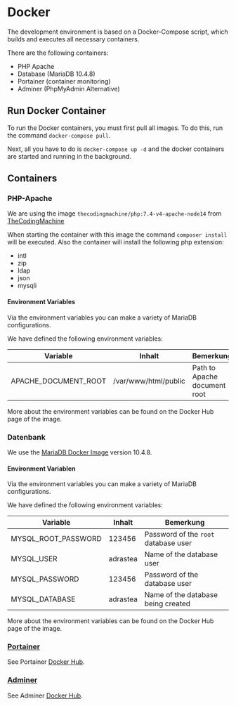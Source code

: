 # Docker

The development environment is based on a Docker-Compose script, which builds and executes all necessary containers.

There are the following containers:

* PHP Apache
* Database (MariaDB 10.4.8)
* Portainer (container monitoring)
* Adminer (PhpMyAdmin Alternative)

## Run Docker Container

To run the Docker containers, you must first pull all images. To do this, run the command `docker-compose pull`.

Next, all you have to do is `docker-compose up -d` and the docker containers are started and running in the background.

## Containers

### PHP-Apache

We are using the image `thecodingmachine/php:7.4-v4-apache-node14` from [TheCodingMachine](https://github.com/thecodingmachine/docker-images-php)

When starting the container with this image the command `composer install` will be executed. Also the container will install the following php extension:

- intl
- zip
- ldap
- json
- mysqli

#### Environment Variables

Via the environment variables you can make a variety of MariaDB configurations.

We have defined the following environment variables:

| Variable             | Inhalt               | Bemerkung                       |
|----------------------|----------------------|---------------------------------|
| APACHE_DOCUMENT_ROOT | /var/www/html/public | Path to Apache document root |

More about the environment variables can be found on the Docker Hub page of the image.

### Datenbank

We use the [MariaDB Docker Image](https://hub.docker.com/_/mariadb) version 10.4.8.

#### Environment Variablen

Via the environment variables you can make a variety of MariaDB configurations.

We have defined the following environment variables:

| Variable            | Inhalt   | Bemerkung                                |
|---------------------|----------|------------------------------------------|
| MYSQL_ROOT_PASSWORD | 123456   | Password of the `root` database user     |
| MYSQL_USER          | adrastea | Name of the database user                |
| MYSQL_PASSWORD      | 123456   | Password of the database user            |
| MYSQL_DATABASE      | adrastea | Name of the database being created |

More about the environment variables can be found on the Docker Hub page of the image.

### [Portainer](https://www.portainer.io/)

See Portainer [Docker Hub](https://hub.docker.com/r/portainer/portainer).

### [Adminer](https://www.adminer.org/)

See Adminer [Docker Hub](https://hub.docker.com/_/adminer).
